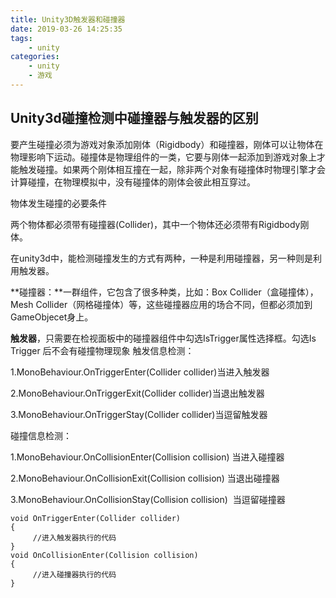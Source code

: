 ```yaml
---
title: Unity3D触发器和碰撞器
date: 2019-03-26 14:25:35
tags:
    - unity
categories:
    - unity
    - 游戏
---
```

## Unity3d碰撞检测中碰撞器与触发器的区别
要产生碰撞必须为游戏对象添加刚体（Rigidbody）和碰撞器，刚体可以让物体在物理影响下运动。碰撞体是物理组件的一类，它要与刚体一起添加到游戏对象上才能触发碰撞。如果两个刚体相互撞在一起，除非两个对象有碰撞体时物理引擎才会计算碰撞，在物理模拟中，没有碰撞体的刚体会彼此相互穿过。

物体发生碰撞的必要条件

两个物体都必须带有碰撞器(Collider)，其中一个物体还必须带有Rigidbody刚体。

在unity3d中，能检测碰撞发生的方式有两种，一种是利用碰撞器，另一种则是利用触发器。

**碰撞器：**一群组件，它包含了很多种类，比如：Box Collider（盒碰撞体），Mesh Collider（网格碰撞体）等，这些碰撞器应用的场合不同，但都必须加到GameObjecet身上。

**触发器**，只需要在检视面板中的碰撞器组件中勾选IsTrigger属性选择框。勾选Is Trigger 后不会有碰撞物理现象
触发信息检测：

1.MonoBehaviour.OnTriggerEnter(Collider collider)当进入触发器

2.MonoBehaviour.OnTriggerExit(Collider collider)当退出触发器

3.MonoBehaviour.OnTriggerStay(Collider collider)当逗留触发器

碰撞信息检测：

1.MonoBehaviour.OnCollisionEnter(Collision collision) 当进入碰撞器

2.MonoBehaviour.OnCollisionExit(Collision collision) 当退出碰撞器

3.MonoBehaviour.OnCollisionStay(Collision collision)  当逗留碰撞器

```
void OnTriggerEnter(Collider collider)
{
     //进入触发器执行的代码
}
void OnCollisionEnter(Collision collision) 
{
     //进入碰撞器执行的代码
}
```
